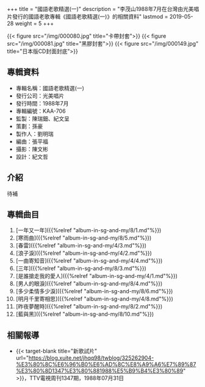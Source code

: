 +++
title = "國語老歌精選(一)"
description = "李茂山1988年7月在台灣由光美唱片發行的國語老歌專輯《國語老歌精選(一)》的相關資料"
lastmod = 2019-05-28
weight = 5
+++

{{< figure src="/img/000080.jpg" title="卡帶封套">}}
{{< figure src="/img/000081.jpg" title="黑膠封套">}}
{{< figure src="/img/000149.jpg" title="日本版CD封面封底">}}


## 專輯資料

* 專輯名稱：國語老歌精選(一)
* 發行公司：光美唱片
* 發行時間：1988年7月
* 專輯編號：KAA-706
* 監製：陳瑞鈿、紀文呈
* 策劃：孫豪
* 製作人：劉明瑞
* 編曲：張平福
* 攝影：陳文彬
* 設計：紀文哲


## 介紹

待補

## 專輯曲目

1. [一年又一年]({{%relref "album-in-sg-and-my/8/1.md"%}}) 
2. [寒雨曲]({{%relref "album-in-sg-and-my/8/5.md"%}}) 
3. [春雷]({{%relref "album-in-sg-and-my/4/3.md"%}}) 
4. [浪子淚]({{%relref "album-in-sg-and-my/4/2.md"%}}) 
5. [一曲寄知音]({{%relref "album-in-sg-and-my/4/4.md"%}}) 
6. [三年]({{%relref "album-in-sg-and-my/8/3.md"%}}) 
7. [是誰搶走我的愛人]({{%relref "album-in-sg-and-my/4/1.md"%}}) 
8. [男人的眼淚]({{%relref "album-in-sg-and-my/8/4.md"%}}) 
9. [多少柔情多少淚]({{%relref "album-in-sg-and-my/8/6.md"%}}) 
10. [明月千里寄相思]({{%relref "album-in-sg-and-my/4/8.md"%}}) 
11. [昨夜夢醒時]({{%relref "album-in-sg-and-my/8/2.md"%}}) 
12. [藍與黑]({{%relref "album-in-sg-and-my/8/10.md"%}}) 

## 相關報導
* {{< target-blank title="新歌試片" url="https://blog.xuite.net/jhqq98/twblog/325262904-%E3%80%8C%E6%96%B0%E6%AD%8C%E8%A9%A6%E7%89%87%E3%80%8D1347%E3%80%881988%E5%B9%B4%E3%80%89" >}}，TTV電視周刊1347期，1988年07月31日